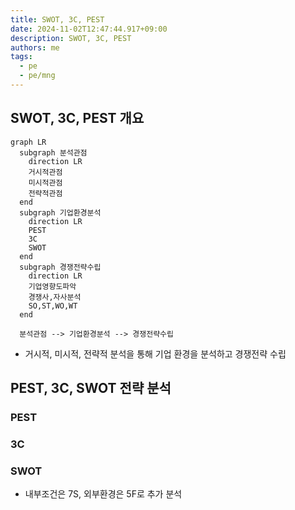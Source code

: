 ```yaml
---
title: SWOT, 3C, PEST
date: 2024-11-02T12:47:44.917+09:00
description: SWOT, 3C, PEST
authors: me
tags:
  - pe
  - pe/mng
---
```


## SWOT, 3C, PEST 개요

```mermaid
graph LR
  subgraph 분석관점
    direction LR
    거시적관점
    미시적관점
    전략적관점
  end
  subgraph 기업환경분석
    direction LR
    PEST
    3C
    SWOT
  end
  subgraph 경쟁전략수립
    direction LR
    기업영향도파악
    경쟁사,자사분석
    SO,ST,WO,WT
  end

  분석관점 --> 기업환경분석 --> 경쟁전략수립
```

- 거시적, 미시적, 전략적 분석을 통해 기업 환경을 분석하고 경쟁전략 수립

## PEST, 3C, SWOT 전략 분석

### PEST

### 3C

### SWOT

- 내부조건은 7S, 외부환경은 5F로 추가 분석
